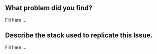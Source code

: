 ## What problem did you find?
Fill here ...  

## Describe the stack used to replicate this Issue.
Fill here ...


